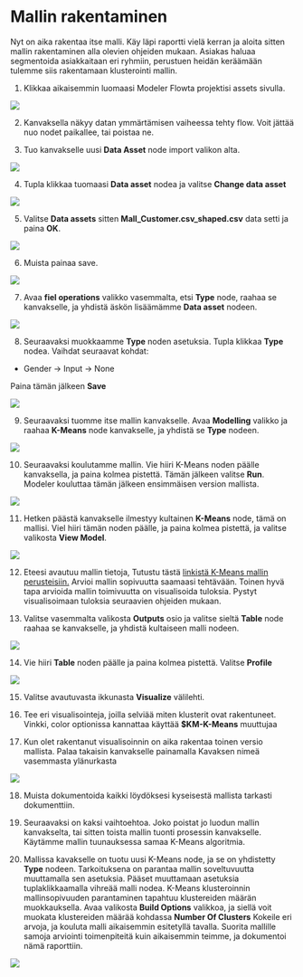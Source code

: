 # Mallin rakentaminen

Nyt on aika rakentaa itse malli. Käy läpi raportti vielä kerran ja aloita sitten mallin rakentaminen alla olevien ohjeiden mukaan. Asiakas haluaa segmentoida asiakkaitaan eri ryhmiin, perustuen heidän keräämään tulemme siis rakentamaan klusterointi mallin.

1. Klikkaa aikaisemmin luomaasi Modeler Flowta projektisi assets sivulla.

![](images/openflow.png)

2. Kanvaksella näkyy datan ymmärtämisen vaiheessa tehty flow. Voit jättää nuo nodet paikallee, tai poistaa ne.

3. Tuo kanvakselle uusi **Data Asset** node import valikon alta.

![](images/dataimport.png)

4. Tupla klikkaa tuomaasi **Data asset** nodea ja valitse **Change data asset**

![](images/cahngeasset.png)

5. Valitse **Data assets** sitten **Mall_Customer.csv_shaped.csv** data setti ja paina **OK**.

![](images/chooseasset.png)

6. Muista painaa save.

![](images/save.png)

7. Avaa **fiel operations** valikko vasemmalta, etsi **Type** node, raahaa se kanvakselle, ja yhdistä äskön lisäämämme **Data asset** nodeen.

![](images/type.png)

8. Seuraavaksi muokkaamme **Type** noden asetuksia. Tupla klikkaa **Type** nodea. Vaihdat seuraavat kohdat:

* Gender -> Input -> None

Paina tämän jälkeen **Save**

![](images/typeconf.png)

9. Seuraavaksi tuomme itse mallin kanvakselle. Avaa **Modelling** valikko ja raahaa **K-Means** node kanvakselle, ja yhdistä se **Type** nodeen.

![](images/model.png)

10. Seuraavaksi koulutamme mallin. Vie hiiri K-Means noden päälle kanvaksella, ja paina kolmea pistettä. Tämän jälkeen valitse **Run**. Modeler kouluttaa tämän jälkeen ensimmäisen version mallista.

![](images/run.png)

11. Hetken päästä kanvakselle ilmestyy kultainen **K-Means** node, tämä on mallisi. Viel hiiri tämän noden päälle, ja paina kolmea pistettä, ja valitse valikosta **View Model**.

![](images/viewmodel.png)

12. Eteesi avautuu mallin tietoja, Tutustu tästä <a href="https://www.dummies.com/programming/big-data/data-science/data-clustering-with-the-k-means-algorithm/">linkistä K-Means mallin perusteisiin.</a> Arvioi mallin sopivuutta saamaasi tehtävään. Toinen hyvä tapa arvioida mallin toimivuutta on visualisoida tuloksia. Pystyt visualisoimaan tuloksia seuraavien ohjeiden mukaan.

13. Valitse vasemmalta valikosta **Outputs** osio ja valitse sieltä **Table** node raahaa se kanvakselle, ja yhdistä kultaiseen malli nodeen.

![](images/table.png)

14. Vie hiiri **Table** noden päälle ja paina kolmea pistettä. Valitse **Profile**

![](images/profilec.png)

15. Valitse avautuvasta ikkunasta **Visualize** välilehti.

16. Tee eri visualisointeja, joilla selviää miten klusterit ovat rakentuneet. Vinkki, color optionissa kannattaa käyttää **$KM-K-Means** muuttujaa

17. Kun olet rakentanut visualisoinnin on aika rakentaa toinen versio mallista. Palaa takaisin kanvakselle painamalla Kavaksen nimeä vasemmasta ylänurkasta

![](images/back2canvas.png)

18. Muista dokumentoida kaikki löydöksesi kyseisestä mallista tarkasti dokumenttiin.

19. Seuraavaksi on kaksi vaihtoehtoa. Joko poistat jo luodun mallin kanvakselta, tai sitten toista mallin tuonti prosessin kanvakselle. Käytämme mallin tuunauksessa samaa K-Means algoritmia.

20. Mallissa kavakselle on tuotu uusi K-Means node, ja se on yhdistetty **Type** nodeen. Tarkoituksena on parantaa mallin soveltuvuutta muuttamalla sen asetuksia. Pääset muuttamaan asetuksia tuplaklikkaamalla vihreää malli nodea. K-Means klusteroinnin mallinsopivuuden parantaminen tapahtuu klustereiden määrän muokkauksella. Avaa valikosta **Build Options** valikkoa, ja siellä voit muokata klustereiden määrää kohdassa **Number Of Clusters** Kokeile eri arvoja, ja kouluta malli aikaisemmin esitetyllä tavalla. Suorita mallille samoja arviointi toimenpiteitä kuin aikaisemmin teimme, ja dokumentoi nämä raporttiin.

![](images/secondmodel.png)
